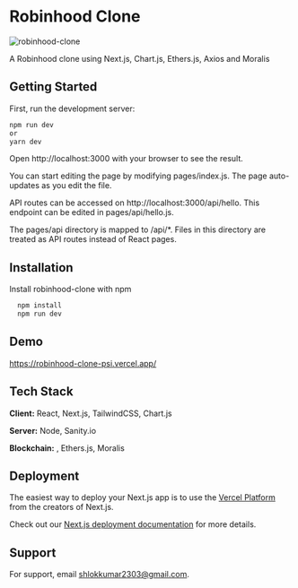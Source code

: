 # Robinhood Clone

![robinhood-clone](https://socialify.git.ci/shlok2740/robinhood-clone/image?description=1&font=Bitter&language=1&name=1&owner=1&pattern=Overlapping%20Hexagons&theme=Dark)

A  Robinhood clone using Next.js, Chart.js, Ethers.js, Axios and Moralis

## Getting Started


First, run the development server:


```bash
npm run dev
or
yarn dev
```

Open http://localhost:3000 with your browser to see the result.

You can start editing the page by modifying pages/index.js. The page auto-updates as you edit the file.

API routes can be accessed on http://localhost:3000/api/hello. This endpoint can be edited in pages/api/hello.js.

The pages/api directory is mapped to /api/*. Files in this directory are treated as API routes instead of React pages.

## Installation

Install robinhood-clone with npm

```bash
  npm install 
  npm run dev
```

## Demo

https://robinhood-clone-psi.vercel.app/


## Tech Stack

**Client:** React, Next.js, TailwindCSS, Chart.js

**Server:** Node, Sanity.io

**Blockchain:** , Ethers.js, Moralis


## Deployment

The easiest way to deploy your Next.js app is to use the [Vercel Platform](https://vercel.com/new?utm_medium=default-template&filter=next.js&utm_source=create-next-app&utm_campaign=create-next-app-readme) from the creators of Next.js.

Check out our [Next.js deployment documentation](https://nextjs.org/docs/deployment) for more details.


## Support

For support, email shlokkumar2303@gmail.com.


